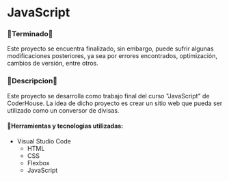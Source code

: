 # JavaScript

### 🔋Terminado🔋
Este proyecto se encuentra finalizado, sin embargo, puede sufrir algunas modificaciones posteriores, ya sea por errores encontrados, optimización, cambios de versión, entre otros.

### 📰Descripcion📰
Este proyecto se desarrolla como trabajo final del curso "JavaScript" de CoderHouse. La idea de dicho proyecto es crear un sitio web que pueda ser utilizado como un conversor de divisas.

#### 🔧Herramientas y tecnologias utilizadas:

- Visual Studio Code
	- HTML
   	- CSS
   	- Flexbox
	- JavaScript
